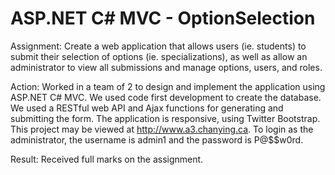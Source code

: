 ASP.NET C# MVC - OptionSelection
================================

Assignment: Create a web application that allows users (ie. students) to submit their selection of options (ie. specializations), as well as allow an administrator to view all submissions and manage options, users, and roles.

Action: Worked in a team of 2 to design and implement the application using ASP.NET C# MVC. We used code first development to create the database. We used a RESTful web API and Ajax functions for generating and submitting the form. The application is responsive, using Twitter Bootstrap. This project may be viewed at http://www.a3.chanying.ca. To login as the administrator, the username is admin1 and the password is P@$$w0rd.  

Result: Received full marks on the assignment.
